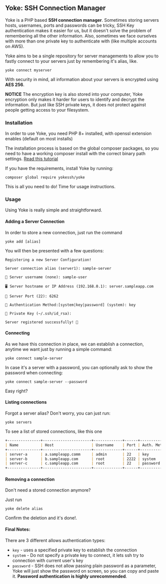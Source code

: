 ## Yoke: SSH Connection Manager

Yoke is a PHP based **SSH connection manager**. Sometimes storing servers hosts, usernames, ports and passwords can be tricky, SSH Key authentication makes it easier for us, but it doesn't solve the problem of remembering all the other information.
Also, sometimes we face ourselves with more than one private key to authenticate with (like multiple accounts on AWS).

Yoke aims to be a single repository for server managements to allow you to fastly connect to your servers just by remembering it's alias, like.

```shell
yoke connect myserver
```

With security in mind, all information about your servers is encrypted using **AES 256**.

**NOTICE** The encryption key is also stored into your computer, Yoke encryption only makes it harder for users to identify and decrypt the information. But just like SSH private keys, it does not protect against people getting access to your filesystem.

### Installation

In order to use Yoke, you need PHP 8+ installed, with openssl extension enables (default on most installs)

The installation process is based on the global composer packages, so you need to have a working composer install with the correct binary path settings. [Read this tutorial ](https://akrabat.com/global-installation-of-php-tools-with-composer/)

If you have the requirements, install Yoke by running:

```shell
composer global require yokessh/yoke
```

This is all you need to do! Time for usage instructions.

### Usage

Using Yoke is really simple and straightforward.

#### Adding a Server Connection

In order to store a new connection, just run the command

```shell
yoke add [alias]
```

You will then be presented with a few questions:

```
Registering a new Server Configuration!

Server connection alias (server1): sample-server

👤 Server username (none): sample-user

🖥️ Server hostname or IP Address (192.168.0.1): server.sampleapp.com

🚪 Server Port (22): 6262

🔐 Authentication Method:[system|key|password] (system): key

🔑 Private Key (~/.ssh/id_rsa):

Server registered successfully! 🥳
```

#### Connecting

As we have this connection in place, we can establish a connection, anytime we want just by running a simple command:

```shell
yoke connect sample-server
```

In case it's a server with a password, you can optionally ask to show the password when connecting:

```shell
yoke connect sample-server --password
```

Easy right?

#### Listing connections

Forgot a server alias? Don't worry, you can just run:

```shell
yoke servers
```

To see a list of stored connections, like this one

```markdown
+---------------+----------------------+-------------+------+--------------+
| Name          | Host                 | Username    | Port | Auth. Method |
+---------------+----------------------+-------------+------+--------------+
| server-a      | a.sampleapp.comm     | admin       | 22   | key          |
| server-b      | b.sampleapp.com      | root        | 2222 | system       |
| server-c      | c.sampleapp.com      | root        | 22   | password     |
+---------------+----------------------+-------------+------+--------------+
```

#### Removing a connection
Don't need a stored connection anymore?

Just run

```shell
yoke delete alias
```

Confirm the deletion and it's done!.


#### Final Notes:
There are 3 different allows authentication types:

- `key` - uses a specified private key to establish the connection
- `system` - Do not specify a private key to connect, it lets ssh try to connection with current user's key
- `password` - SSH does not allow passing plain password as a parameter, Yoke will just show the password on screen, so you can copy and paste it. **Password authentication is highly unrecommended**.
